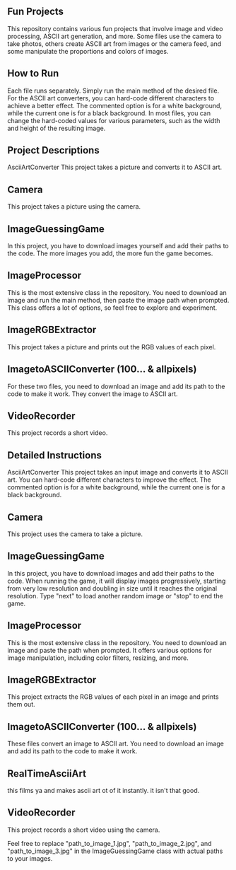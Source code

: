 ## Fun Projects
This repository contains various fun projects that involve image and video processing, ASCII art generation, and more. Some files use the camera to take photos, others create ASCII art from images or the camera feed, and some manipulate the proportions and colors of images.

## How to Run
Each file runs separately. Simply run the main method of the desired file. For the ASCII art converters, you can hard-code different characters to achieve a better effect. The commented option is for a white background, while the current one is for a black background. In most files, you can change the hard-coded values for various parameters, such as the width and height of the resulting image.

## Project Descriptions
AsciiArtConverter
This project takes a picture and converts it to ASCII art.

## Camera
This project takes a picture using the camera.

## ImageGuessingGame
In this project, you have to download images yourself and add their paths to the code. The more images you add, the more fun the game becomes.

## ImageProcessor
This is the most extensive class in the repository. You need to download an image and run the main method, then paste the image path when prompted. This class offers a lot of options, so feel free to explore and experiment.

## ImageRGBExtractor
This project takes a picture and prints out the RGB values of each pixel.

## ImagetoASCIIConverter (100... & allpixels)
For these two files, you need to download an image and add its path to the code to make it work. They convert the image to ASCII art.

## VideoRecorder
This project records a short video.

## Detailed Instructions
AsciiArtConverter
This project takes an input image and converts it to ASCII art. You can hard-code different characters to improve the effect. The commented option is for a white background, while the current one is for a black background.

## Camera
This project uses the camera to take a picture.

## ImageGuessingGame
In this project, you have to download images and add their paths to the code. When running the game, it will display images progressively, starting from very low resolution and doubling in size until it reaches the original resolution. Type "next" to load another random image or "stop" to end the game.

## ImageProcessor
This is the most extensive class in the repository. You need to download an image and paste the path when prompted. It offers various options for image manipulation, including color filters, resizing, and more.

## ImageRGBExtractor
This project extracts the RGB values of each pixel in an image and prints them out.

## ImagetoASCIIConverter (100... & allpixels)
These files convert an image to ASCII art. You need to download an image and add its path to the code to make it work.

## RealTimeAsciiArt
this films ya and makes ascii art ot of it instantly. it isn't that good.
## VideoRecorder
This project records a short video using the camera.

Feel free to replace "path_to_image_1.jpg", "path_to_image_2.jpg", and "path_to_image_3.jpg" in the ImageGuessingGame class with actual paths to your images.
